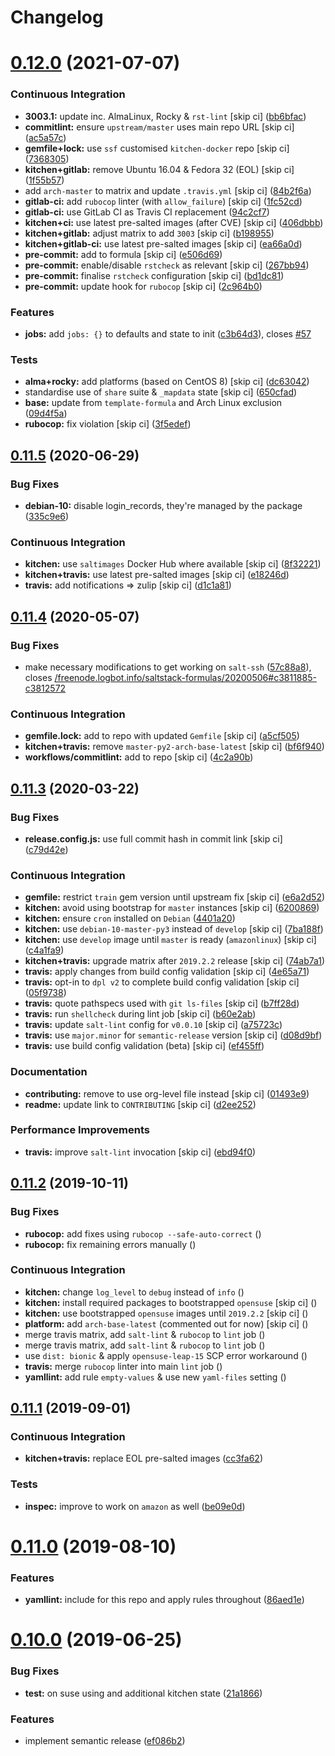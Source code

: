 # Changelog

# [0.12.0](https://github.com/saltstack-formulas/logrotate-formula/compare/v0.11.5...v0.12.0) (2021-07-07)


### Continuous Integration

* **3003.1:** update inc. AlmaLinux, Rocky & `rst-lint` [skip ci] ([bb6bfac](https://github.com/saltstack-formulas/logrotate-formula/commit/bb6bfac80eade092222776d63040248ddd6bce6e))
* **commitlint:** ensure `upstream/master` uses main repo URL [skip ci] ([ac5a57c](https://github.com/saltstack-formulas/logrotate-formula/commit/ac5a57c76d171492bb87be9476514e26d32016d2))
* **gemfile+lock:** use `ssf` customised `kitchen-docker` repo [skip ci] ([7368305](https://github.com/saltstack-formulas/logrotate-formula/commit/7368305919c2ac67e94e5c1f017e909957733659))
* **kitchen+gitlab:** remove Ubuntu 16.04 & Fedora 32 (EOL) [skip ci] ([1f55b57](https://github.com/saltstack-formulas/logrotate-formula/commit/1f55b57a61278f96926566aa48c25026e5740e24))
* add `arch-master` to matrix and update `.travis.yml` [skip ci] ([84b2f6a](https://github.com/saltstack-formulas/logrotate-formula/commit/84b2f6aa991da969a28c455e6b7f8b4ed69d8ce9))
* **gitlab-ci:** add `rubocop` linter (with `allow_failure`) [skip ci] ([1fc52cd](https://github.com/saltstack-formulas/logrotate-formula/commit/1fc52cd2339c8ecef93de9fca4b9edcfd16464c3))
* **gitlab-ci:** use GitLab CI as Travis CI replacement ([94c2cf7](https://github.com/saltstack-formulas/logrotate-formula/commit/94c2cf7d2cc49802fda5baee93efcc1509227ffe))
* **kitchen+ci:** use latest pre-salted images (after CVE) [skip ci] ([406dbbb](https://github.com/saltstack-formulas/logrotate-formula/commit/406dbbb4e594bc9ff14267f39d3acaca77510860))
* **kitchen+gitlab:** adjust matrix to add `3003` [skip ci] ([b198955](https://github.com/saltstack-formulas/logrotate-formula/commit/b198955b5f324323c51dbdac13ea5825f424656f))
* **kitchen+gitlab-ci:** use latest pre-salted images [skip ci] ([ea66a0d](https://github.com/saltstack-formulas/logrotate-formula/commit/ea66a0d2b85635dc66088caac94614191a772a9d))
* **pre-commit:** add to formula [skip ci] ([e506d69](https://github.com/saltstack-formulas/logrotate-formula/commit/e506d6954ddba83146afc98e9338e68a8ffbfcb6))
* **pre-commit:** enable/disable `rstcheck` as relevant [skip ci] ([267bb94](https://github.com/saltstack-formulas/logrotate-formula/commit/267bb944a4b889234b438b46bf03e7b8d13482b4))
* **pre-commit:** finalise `rstcheck` configuration [skip ci] ([bd1dc81](https://github.com/saltstack-formulas/logrotate-formula/commit/bd1dc81dcbf7f031cb58ce74cb43443194a24b1d))
* **pre-commit:** update hook for `rubocop` [skip ci] ([2c964b0](https://github.com/saltstack-formulas/logrotate-formula/commit/2c964b09e4b3450356e5bc1bac7a880fc2cbed18))


### Features

* **jobs:** add `jobs: {}` to defaults and state to init ([c3b64d3](https://github.com/saltstack-formulas/logrotate-formula/commit/c3b64d37a7c06d143df3a474d9129cb860fe17c7)), closes [#57](https://github.com/saltstack-formulas/logrotate-formula/issues/57)


### Tests

* **alma+rocky:** add platforms (based on CentOS 8) [skip ci] ([dc63042](https://github.com/saltstack-formulas/logrotate-formula/commit/dc630420a5715f26276707adf00866ef882d4cb4))
* standardise use of `share` suite & `_mapdata` state [skip ci] ([650cfad](https://github.com/saltstack-formulas/logrotate-formula/commit/650cfaddf026badfb926bb39643021d9d4918880))
* **base:** update from `template-formula` and Arch Linux exclusion ([09d4f5a](https://github.com/saltstack-formulas/logrotate-formula/commit/09d4f5a0341f1f4c5644742631c749f1cb78409d))
* **rubocop:** fix violation [skip ci] ([3f5edef](https://github.com/saltstack-formulas/logrotate-formula/commit/3f5edefc18b606fbb205de22d0286393714750e6))

## [0.11.5](https://github.com/saltstack-formulas/logrotate-formula/compare/v0.11.4...v0.11.5) (2020-06-29)


### Bug Fixes

* **debian-10:** disable login_records, they're managed by the package ([335c9e6](https://github.com/saltstack-formulas/logrotate-formula/commit/335c9e63087a4d6b93d1283547cc4094bcf5d581))


### Continuous Integration

* **kitchen:** use `saltimages` Docker Hub where available [skip ci] ([8f32221](https://github.com/saltstack-formulas/logrotate-formula/commit/8f32221ba450b14db5227f4a579cdcfd1876a67d))
* **kitchen+travis:** use latest pre-salted images [skip ci] ([e18246d](https://github.com/saltstack-formulas/logrotate-formula/commit/e18246d89bc83097ae1ee1ab887b884b7a2ad84d))
* **travis:** add notifications => zulip [skip ci] ([d1c1a81](https://github.com/saltstack-formulas/logrotate-formula/commit/d1c1a81aa2a6ff62796dfa04aba6e093a2129a5e))

## [0.11.4](https://github.com/saltstack-formulas/logrotate-formula/compare/v0.11.3...v0.11.4) (2020-05-07)


### Bug Fixes

* make necessary modifications to get working on `salt-ssh` ([57c88a8](https://github.com/saltstack-formulas/logrotate-formula/commit/57c88a81403726431377acf3e87fec6abae34b1f)), closes [/freenode.logbot.info/saltstack-formulas/20200506#c3811885-c3812572](https://github.com//freenode.logbot.info/saltstack-formulas/20200506/issues/c3811885-c3812572)


### Continuous Integration

* **gemfile.lock:** add to repo with updated `Gemfile` [skip ci] ([a5cf505](https://github.com/saltstack-formulas/logrotate-formula/commit/a5cf505cc018180361a6f2c9d9c21b4595f2632a))
* **kitchen+travis:** remove `master-py2-arch-base-latest` [skip ci] ([bf6f940](https://github.com/saltstack-formulas/logrotate-formula/commit/bf6f9406daad33586aef93a864564206642ffeac))
* **workflows/commitlint:** add to repo [skip ci] ([4c2a90b](https://github.com/saltstack-formulas/logrotate-formula/commit/4c2a90bccd53a6079aac13cacafc396ad28660c3))

## [0.11.3](https://github.com/saltstack-formulas/logrotate-formula/compare/v0.11.2...v0.11.3) (2020-03-22)


### Bug Fixes

* **release.config.js:** use full commit hash in commit link [skip ci] ([c79d42e](https://github.com/saltstack-formulas/logrotate-formula/commit/c79d42e0e0d9ef87aa697969ee5027a16d143595))


### Continuous Integration

* **gemfile:** restrict `train` gem version until upstream fix [skip ci] ([e6a2d52](https://github.com/saltstack-formulas/logrotate-formula/commit/e6a2d52a4c6b448e136618cbf493a360ed18a6c7))
* **kitchen:** avoid using bootstrap for `master` instances [skip ci] ([6200869](https://github.com/saltstack-formulas/logrotate-formula/commit/6200869f7a04a4b2f69d763744e65047f879f2dd))
* **kitchen:** ensure `cron` installed on `Debian` ([4401a20](https://github.com/saltstack-formulas/logrotate-formula/commit/4401a206710af159c04c95ea31d2a36585233c46))
* **kitchen:** use `debian-10-master-py3` instead of `develop` [skip ci] ([7ba188f](https://github.com/saltstack-formulas/logrotate-formula/commit/7ba188f535502e641a0a429a65fa0e0f788ef7b9))
* **kitchen:** use `develop` image until `master` is ready (`amazonlinux`) [skip ci] ([c4a1fa9](https://github.com/saltstack-formulas/logrotate-formula/commit/c4a1fa9f6ffc6ef5b8b93d0d71719184294b3217))
* **kitchen+travis:** upgrade matrix after `2019.2.2` release [skip ci] ([74ab7a1](https://github.com/saltstack-formulas/logrotate-formula/commit/74ab7a144d73c9159e078a8711edfe1df2dc191e))
* **travis:** apply changes from build config validation [skip ci] ([4e65a71](https://github.com/saltstack-formulas/logrotate-formula/commit/4e65a7197b637e9f243a01be52f9b67e148c708e))
* **travis:** opt-in to `dpl v2` to complete build config validation [skip ci] ([05f9738](https://github.com/saltstack-formulas/logrotate-formula/commit/05f973872e814545dadb991eedbd93333330db48))
* **travis:** quote pathspecs used with `git ls-files` [skip ci] ([b7ff28d](https://github.com/saltstack-formulas/logrotate-formula/commit/b7ff28d630908a0962b50a4934bec42fd062b304))
* **travis:** run `shellcheck` during lint job [skip ci] ([b60e2ab](https://github.com/saltstack-formulas/logrotate-formula/commit/b60e2abf734bbd6ea0c11559fc6f965b28a9ced9))
* **travis:** update `salt-lint` config for `v0.0.10` [skip ci] ([a75723c](https://github.com/saltstack-formulas/logrotate-formula/commit/a75723cbe59b1a4c55c809bde580f6b302447d76))
* **travis:** use `major.minor` for `semantic-release` version [skip ci] ([d08d9bf](https://github.com/saltstack-formulas/logrotate-formula/commit/d08d9bfa06300073e768d7a7b1471af3cc89a203))
* **travis:** use build config validation (beta) [skip ci] ([ef455ff](https://github.com/saltstack-formulas/logrotate-formula/commit/ef455fffae2dce9c11fdfaa877fb0003a402890d))


### Documentation

* **contributing:** remove to use org-level file instead [skip ci] ([01493e9](https://github.com/saltstack-formulas/logrotate-formula/commit/01493e95a947306bd0c2c43c5f076c18cb60843b))
* **readme:** update link to `CONTRIBUTING` [skip ci] ([d2ee252](https://github.com/saltstack-formulas/logrotate-formula/commit/d2ee2524cdc8ae37e44ea2d002ebf7b0de6ff466))


### Performance Improvements

* **travis:** improve `salt-lint` invocation [skip ci] ([ebd94f0](https://github.com/saltstack-formulas/logrotate-formula/commit/ebd94f078e2418ebd9f738150da223e4bef9b807))

## [0.11.2](https://github.com/saltstack-formulas/logrotate-formula/compare/v0.11.1...v0.11.2) (2019-10-11)


### Bug Fixes

* **rubocop:** add fixes using `rubocop --safe-auto-correct` ([](https://github.com/saltstack-formulas/logrotate-formula/commit/de80802))
* **rubocop:** fix remaining errors manually ([](https://github.com/saltstack-formulas/logrotate-formula/commit/401493b))


### Continuous Integration

* **kitchen:** change `log_level` to `debug` instead of `info` ([](https://github.com/saltstack-formulas/logrotate-formula/commit/e98975f))
* **kitchen:** install required packages to bootstrapped `opensuse` [skip ci] ([](https://github.com/saltstack-formulas/logrotate-formula/commit/4e76aa3))
* **kitchen:** use bootstrapped `opensuse` images until `2019.2.2` [skip ci] ([](https://github.com/saltstack-formulas/logrotate-formula/commit/26582d7))
* **platform:** add `arch-base-latest` (commented out for now) [skip ci] ([](https://github.com/saltstack-formulas/logrotate-formula/commit/7e0f2b4))
* merge travis matrix, add `salt-lint` & `rubocop` to `lint` job ([](https://github.com/saltstack-formulas/logrotate-formula/commit/a66f4fe))
* merge travis matrix, add `salt-lint` & `rubocop` to `lint` job ([](https://github.com/saltstack-formulas/logrotate-formula/commit/f31e348))
* use `dist: bionic` & apply `opensuse-leap-15` SCP error workaround ([](https://github.com/saltstack-formulas/logrotate-formula/commit/b836a66))
* **travis:** merge `rubocop` linter into main `lint` job ([](https://github.com/saltstack-formulas/logrotate-formula/commit/b8d7987))
* **yamllint:** add rule `empty-values` & use new `yaml-files` setting ([](https://github.com/saltstack-formulas/logrotate-formula/commit/7544833))

## [0.11.1](https://github.com/saltstack-formulas/logrotate-formula/compare/v0.11.0...v0.11.1) (2019-09-01)


### Continuous Integration

* **kitchen+travis:** replace EOL pre-salted images ([cc3fa62](https://github.com/saltstack-formulas/logrotate-formula/commit/cc3fa62))


### Tests

* **inspec:** improve to work on `amazon` as well ([be09e0d](https://github.com/saltstack-formulas/logrotate-formula/commit/be09e0d))

# [0.11.0](https://github.com/saltstack-formulas/logrotate-formula/compare/v0.10.0...v0.11.0) (2019-08-10)


### Features

* **yamllint:** include for this repo and apply rules throughout ([86aed1e](https://github.com/saltstack-formulas/logrotate-formula/commit/86aed1e))

# [0.10.0](https://github.com/saltstack-formulas/logrotate-formula/compare/v0.9.0...v0.10.0) (2019-06-25)


### Bug Fixes

* **test:** on suse using and additional kitchen state ([21a1866](https://github.com/saltstack-formulas/logrotate-formula/commit/21a1866))


### Features

* implement semantic release ([ef086b2](https://github.com/saltstack-formulas/logrotate-formula/commit/ef086b2))
